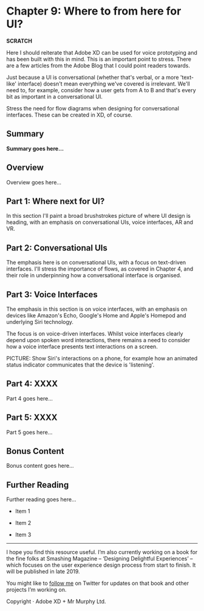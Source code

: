 Chapter 9: Where to from here for UI?
=====================================

**SCRATCH**

Here I should reiterate that Adobe XD can be used for voice prototyping and has been built with this in mind. This is an important point to stress. There are a few articles from the Adobe Blog that I could point readers towards.

Just because a UI is conversational (whether that's verbal, or a more 'text-like' interface) doesn't mean everything we've covered is irrelevant. We'll need to, for example, consider how a user gets from A to B and that's every bit as important in a conversational UI.

Stress the need for flow diagrams when designing for conversational interfaces. These can be created in XD, of course.


Summary
-------

**Summary goes here…**



Overview
--------

Overview goes here…



Part 1: Where next for UI?
------------------

<!--

Where’s interface design heading?

Closing out the module, we explore where interface design is heading. I’d suggest we mention conversational UIs and the rise of augmented reality (AR) being driven by companies like Apple.

When we mention conversational UIs, we should stress that language is important. As noted designer, John Maeda, puts it: “Writing Is Design’s ‘Unicorn Skill’.”

When we mention AR we should stress that layering UIs on top of the world – where we see the interface and the world, together – is one of design’s next challenges.

-->

In this section I'll paint a broad brushstrokes picture of where UI design is heading, with an emphasis on conversational UIs, voice interfaces, AR and VR.



Part 2: Conversational UIs
--------------------------

The emphasis here is on conversational UIs, with a focus on text-driven interfaces. I'll stress the importance of flows, as covered in Chapter 4, and their role in underpinning how a conversational interface is organised.



Part 3: Voice Interfaces
------------------------

The emphasis in this section is on voice interfaces, with an emphasis on devices like Amazon's Echo, Google's Home and Apple's Homepod and underlying Siri technology.

The focus is on voice-driven interfaces. Whilst voice interfaces clearly depend upon spoken word interactions, there remains a need to consider how a voice interface presents text interactions on a screen.

PICTURE: Show Siri's interactions on a phone, for example how an animated status indicator communicates that the device is 'listening'.



Part 4: XXXX
--------------------------

Part 4 goes here…



Part 5: XXXX
--------------------------

Part 5 goes here…



Bonus Content
-------------

Bonus content goes here…



Further Reading
---------------

Further reading goes here…

+ Item 1

+ Item 2

+ Item 3


---


I hope you find this resource useful. I’m also currently working on a book for the fine folks at Smashing Magazine – ‘Designing Delightful Experiences’ – which focuses on the user experience design process from start to finish. It will be published in late 2019.

You might like to [follow me](https://www.twitter.com/fehler) on Twitter for updates on that book and other projects I’m working on.

Copyright · Adobe XD + Mr Murphy Ltd.
